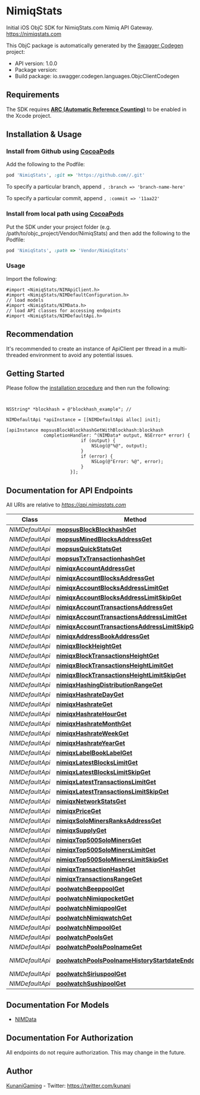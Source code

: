 # NimiqStats

Initial iOS ObjC SDK for NimiqStats.com Nimiq API Gateway. https://nimiqstats.com

This ObjC package is automatically generated by the [Swagger Codegen](https://github.com/swagger-api/swagger-codegen) project:

- API version: 1.0.0
- Package version: 
- Build package: io.swagger.codegen.languages.ObjcClientCodegen

## Requirements

The SDK requires [**ARC (Automatic Reference Counting)**](http://stackoverflow.com/questions/7778356/how-to-enable-disable-automatic-reference-counting) to be enabled in the Xcode project.

## Installation & Usage
### Install from Github using [CocoaPods](https://cocoapods.org/)

Add the following to the Podfile:

```ruby
pod 'NimiqStats', :git => 'https://github.com//.git'
```

To specify a particular branch, append `, :branch => 'branch-name-here'`

To specify a particular commit, append `, :commit => '11aa22'`

### Install from local path using [CocoaPods](https://cocoapods.org/)

Put the SDK under your project folder (e.g. /path/to/objc_project/Vendor/NimiqStats) and then add the following to the Podfile:

```ruby
pod 'NimiqStats', :path => 'Vendor/NimiqStats'
```

### Usage

Import the following:

```objc
#import <NimiqStats/NIMApiClient.h>
#import <NimiqStats/NIMDefaultConfiguration.h>
// load models
#import <NimiqStats/NIMData.h>
// load API classes for accessing endpoints
#import <NimiqStats/NIMDefaultApi.h>

```

## Recommendation

It's recommended to create an instance of ApiClient per thread in a multi-threaded environment to avoid any potential issues.

## Getting Started

Please follow the [installation procedure](#installation--usage) and then run the following:

```objc


NSString* *blockhash = @"blockhash_example"; // 

NIMDefaultApi *apiInstance = [[NIMDefaultApi alloc] init];

[apiInstance mopsusBlockBlockhashGetWithBlockhash:blockhash
              completionHandler: ^(NIMData* output, NSError* error) {
                            if (output) {
                                NSLog(@"%@", output);
                            }
                            if (error) {
                                NSLog(@"Error: %@", error);
                            }
                        }];

```

## Documentation for API Endpoints

All URIs are relative to *https://api.nimiqstats.com*

Class | Method | HTTP request | Description
------------ | ------------- | ------------- | -------------
*NIMDefaultApi* | [**mopsusBlockBlockhashGet**](docs/NIMDefaultApi.md#mopsusblockblockhashget) | **GET** /mopsus/block/{blockhash} | 
*NIMDefaultApi* | [**mopsusMinedBlocksAddressGet**](docs/NIMDefaultApi.md#mopsusminedblocksaddressget) | **GET** /mopsus/mined-blocks/{address} | 
*NIMDefaultApi* | [**mopsusQuickStatsGet**](docs/NIMDefaultApi.md#mopsusquickstatsget) | **GET** /mopsus/quick-stats | 
*NIMDefaultApi* | [**mopsusTxTransactionhashGet**](docs/NIMDefaultApi.md#mopsustxtransactionhashget) | **GET** /mopsus/tx/{transactionhash} | 
*NIMDefaultApi* | [**nimiqxAccountAddressGet**](docs/NIMDefaultApi.md#nimiqxaccountaddressget) | **GET** /nimiqx/account/{address} | 
*NIMDefaultApi* | [**nimiqxAccountBlocksAddressGet**](docs/NIMDefaultApi.md#nimiqxaccountblocksaddressget) | **GET** /nimiqx/account-blocks/{address} | 
*NIMDefaultApi* | [**nimiqxAccountBlocksAddressLimitGet**](docs/NIMDefaultApi.md#nimiqxaccountblocksaddresslimitget) | **GET** /nimiqx/account-blocks/{address}/{limit} | 
*NIMDefaultApi* | [**nimiqxAccountBlocksAddressLimitSkipGet**](docs/NIMDefaultApi.md#nimiqxaccountblocksaddresslimitskipget) | **GET** /nimiqx/account-blocks/{address}/{limit}/{skip} | 
*NIMDefaultApi* | [**nimiqxAccountTransactionsAddressGet**](docs/NIMDefaultApi.md#nimiqxaccounttransactionsaddressget) | **GET** /nimiqx/account-transactions/{address} | 
*NIMDefaultApi* | [**nimiqxAccountTransactionsAddressLimitGet**](docs/NIMDefaultApi.md#nimiqxaccounttransactionsaddresslimitget) | **GET** /nimiqx/account-transactions/{address}/{limit} | 
*NIMDefaultApi* | [**nimiqxAccountTransactionsAddressLimitSkipGet**](docs/NIMDefaultApi.md#nimiqxaccounttransactionsaddresslimitskipget) | **GET** /nimiqx/account-transactions/{address}/{limit}/{skip} | 
*NIMDefaultApi* | [**nimiqxAddressBookAddressGet**](docs/NIMDefaultApi.md#nimiqxaddressbookaddressget) | **GET** /nimiqx/address-book/{address} | 
*NIMDefaultApi* | [**nimiqxBlockHeightGet**](docs/NIMDefaultApi.md#nimiqxblockheightget) | **GET** /nimiqx/block/{height} | 
*NIMDefaultApi* | [**nimiqxBlockTransactionsHeightGet**](docs/NIMDefaultApi.md#nimiqxblocktransactionsheightget) | **GET** /nimiqx/block-transactions/{height} | 
*NIMDefaultApi* | [**nimiqxBlockTransactionsHeightLimitGet**](docs/NIMDefaultApi.md#nimiqxblocktransactionsheightlimitget) | **GET** /nimiqx/block-transactions/{height}/{limit} | 
*NIMDefaultApi* | [**nimiqxBlockTransactionsHeightLimitSkipGet**](docs/NIMDefaultApi.md#nimiqxblocktransactionsheightlimitskipget) | **GET** /nimiqx/block-transactions/{height}/{limit}/{skip} | 
*NIMDefaultApi* | [**nimiqxHashingDistributionRangeGet**](docs/NIMDefaultApi.md#nimiqxhashingdistributionrangeget) | **GET** /nimiqx/hashing-distribution/{range} | 
*NIMDefaultApi* | [**nimiqxHashrateDayGet**](docs/NIMDefaultApi.md#nimiqxhashratedayget) | **GET** /nimiqx/hashrate/day | 
*NIMDefaultApi* | [**nimiqxHashrateGet**](docs/NIMDefaultApi.md#nimiqxhashrateget) | **GET** /nimiqx/hashrate | 
*NIMDefaultApi* | [**nimiqxHashrateHourGet**](docs/NIMDefaultApi.md#nimiqxhashratehourget) | **GET** /nimiqx/hashrate/hour | 
*NIMDefaultApi* | [**nimiqxHashrateMonthGet**](docs/NIMDefaultApi.md#nimiqxhashratemonthget) | **GET** /nimiqx/hashrate/month | 
*NIMDefaultApi* | [**nimiqxHashrateWeekGet**](docs/NIMDefaultApi.md#nimiqxhashrateweekget) | **GET** /nimiqx/hashrate/week | 
*NIMDefaultApi* | [**nimiqxHashrateYearGet**](docs/NIMDefaultApi.md#nimiqxhashrateyearget) | **GET** /nimiqx/hashrate/year | 
*NIMDefaultApi* | [**nimiqxLabelBookLabelGet**](docs/NIMDefaultApi.md#nimiqxlabelbooklabelget) | **GET** /nimiqx/label-book/{label} | 
*NIMDefaultApi* | [**nimiqxLatestBlocksLimitGet**](docs/NIMDefaultApi.md#nimiqxlatestblockslimitget) | **GET** /nimiqx/latest-blocks/{limit} | 
*NIMDefaultApi* | [**nimiqxLatestBlocksLimitSkipGet**](docs/NIMDefaultApi.md#nimiqxlatestblockslimitskipget) | **GET** /nimiqx/latest-blocks/{limit}/{skip} | 
*NIMDefaultApi* | [**nimiqxLatestTransactionsLimitGet**](docs/NIMDefaultApi.md#nimiqxlatesttransactionslimitget) | **GET** /nimiqx/latest-transactions/{limit} | 
*NIMDefaultApi* | [**nimiqxLatestTransactionsLimitSkipGet**](docs/NIMDefaultApi.md#nimiqxlatesttransactionslimitskipget) | **GET** /nimiqx/latest-transactions/{limit}/{skip} | 
*NIMDefaultApi* | [**nimiqxNetworkStatsGet**](docs/NIMDefaultApi.md#nimiqxnetworkstatsget) | **GET** /nimiqx/network-stats | 
*NIMDefaultApi* | [**nimiqxPriceGet**](docs/NIMDefaultApi.md#nimiqxpriceget) | **GET** /nimiqx/price | 
*NIMDefaultApi* | [**nimiqxSoloMinersRanksAddressGet**](docs/NIMDefaultApi.md#nimiqxsolominersranksaddressget) | **GET** /nimiqx/solo-miners-ranks/{address} | 
*NIMDefaultApi* | [**nimiqxSupplyGet**](docs/NIMDefaultApi.md#nimiqxsupplyget) | **GET** /nimiqx/supply | 
*NIMDefaultApi* | [**nimiqxTop500SoloMinersGet**](docs/NIMDefaultApi.md#nimiqxtop500solominersget) | **GET** /nimiqx/top500-solo-miners | 
*NIMDefaultApi* | [**nimiqxTop500SoloMinersLimitGet**](docs/NIMDefaultApi.md#nimiqxtop500solominerslimitget) | **GET** /nimiqx/top500-solo-miners/{limit} | 
*NIMDefaultApi* | [**nimiqxTop500SoloMinersLimitSkipGet**](docs/NIMDefaultApi.md#nimiqxtop500solominerslimitskipget) | **GET** /nimiqx/top500-solo-miners/{limit}/{skip} | 
*NIMDefaultApi* | [**nimiqxTransactionHashGet**](docs/NIMDefaultApi.md#nimiqxtransactionhashget) | **GET** /nimiqx/transaction/{hash} | 
*NIMDefaultApi* | [**nimiqxTransactionsRangeGet**](docs/NIMDefaultApi.md#nimiqxtransactionsrangeget) | **GET** /nimiqx/transactions/{range} | 
*NIMDefaultApi* | [**poolwatchBeeppoolGet**](docs/NIMDefaultApi.md#poolwatchbeeppoolget) | **GET** /poolwatch/beeppool | 
*NIMDefaultApi* | [**poolwatchNimiqpocketGet**](docs/NIMDefaultApi.md#poolwatchnimiqpocketget) | **GET** /poolwatch/nimiqpocket | 
*NIMDefaultApi* | [**poolwatchNimiqpoolGet**](docs/NIMDefaultApi.md#poolwatchnimiqpoolget) | **GET** /poolwatch/nimiqpool | 
*NIMDefaultApi* | [**poolwatchNimiqwatchGet**](docs/NIMDefaultApi.md#poolwatchnimiqwatchget) | **GET** /poolwatch/nimiqwatch | 
*NIMDefaultApi* | [**poolwatchNimpoolGet**](docs/NIMDefaultApi.md#poolwatchnimpoolget) | **GET** /poolwatch/nimpool | 
*NIMDefaultApi* | [**poolwatchPoolsGet**](docs/NIMDefaultApi.md#poolwatchpoolsget) | **GET** /poolwatch/pools | 
*NIMDefaultApi* | [**poolwatchPoolsPoolnameGet**](docs/NIMDefaultApi.md#poolwatchpoolspoolnameget) | **GET** /poolwatch/pools/{poolname} | 
*NIMDefaultApi* | [**poolwatchPoolsPoolnameHistoryStartdateEnddateGet**](docs/NIMDefaultApi.md#poolwatchpoolspoolnamehistorystartdateenddateget) | **GET** /poolwatch/pools/{poolname}/history/{startdate}/{enddate} | 
*NIMDefaultApi* | [**poolwatchSiriuspoolGet**](docs/NIMDefaultApi.md#poolwatchsiriuspoolget) | **GET** /poolwatch/siriuspool | 
*NIMDefaultApi* | [**poolwatchSushipoolGet**](docs/NIMDefaultApi.md#poolwatchsushipoolget) | **GET** /poolwatch/sushipool | 


## Documentation For Models

 - [NIMData](docs/NIMData.md)


## Documentation For Authorization

 All endpoints do not require authorization. This may change in the future.


## Author

 [KunaniGaming](https://kunanigaming.com) - Twitter: https://twitter.com/kunani



